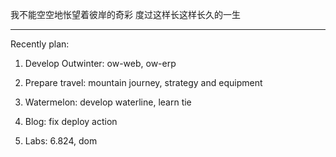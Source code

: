 我不能空空地怅望着彼岸的奇彩
度过这样长这样长久的一生

--- 

Recently plan:

1. Develop Outwinter: ow-web, ow-erp

2. Prepare travel: mountain journey, strategy and equipment

3. Watermelon: develop waterline, learn tie

4. Blog: fix deploy action

5. Labs: 6.824, dom
